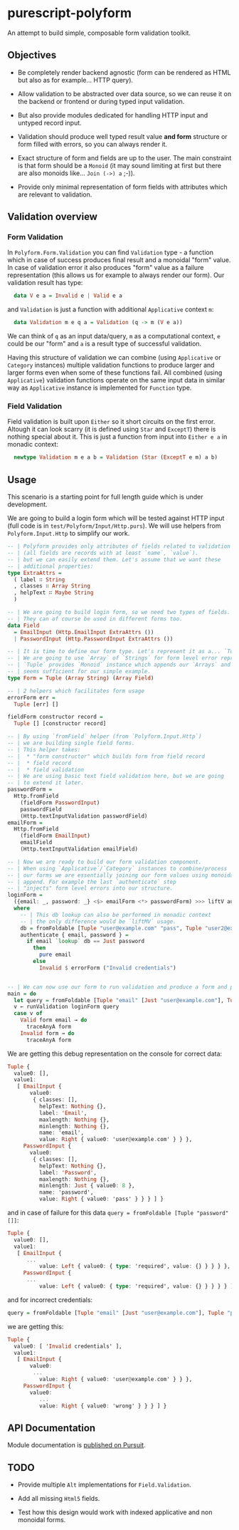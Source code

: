 # purescript-polyform

An attempt to build simple, composable form validation toolkit.

## Objectives

  * Be completely render backend agnostic (form can be rendered as HTML but also as for example... HTTP query).

  * Allow validation to be abstracted over data source, so we can reuse it on the backend or frontend or during typed input validation.

  * But also provide modules dedicated for handling HTTP input and untyped record input.

  * Validation should produce well typed result value __and form__ structure or form filled with errors, so you can always render it.

  * Exact structure of form and fields are up to the user. The main constraint is that form should be a `Monoid` (it may sound limiting at first but there are also monoids like... `Join (->) a` ;-)).

  * Provide only minimal representation of form fields with attributes which are relevant to validation.

## Validation overview

### Form Validation

  In `Polyform.Form.Validation` you can find `Validation` type - a function which in case of success produces final result and a monoidal "form" value. In case of validation error it also produces "form" value as a failure representation (this allows us for example to always render our form). Our validation result has type:

  ```purescript
    data V e a = Invalid e | Valid e a
  ```

and `Validation` is just a function with additional `Applicative` context `m`:

  ```purescript
    data Validation m e q a = Validation (q -> m (V e a))
  ```
  We can think of `q` as an input data/query, `m` as a computational context, `e` could be our "form" and `a` is a result type of successful validation.

  Having this structure of validation we can combine (using `Applicative` or `Category` instances) multiple validation functions to produce larger and larger forms even when some of these functions fail. All combined (using `Applicative`) validation functions operate on the same input data in similar way as `Applicative` instance is implemented for `Function` type.

### Field Validation

  Field validation is built upon `Either` so it short circuits on the first error. Altough it can look scarry (it is defined using `Star` and `ExceptT`) there is nothing special about it. This is just a function from input into `Either e a` in monadic context:

  ```purescript
    newtype Validation m e a b = Validation (Star (ExceptT e m) a b)
  ```

## Usage

This scenario is a starting point for full length guide which is under development.

We are going to build a login form which will be tested against HTTP input (full code is in `test/Polyform/Input/Http.purs`). We will use helpers from `Polyform.Input.Http` to simplify our work.

  ```purescript
  -- | Polyform provides only attributes of fields related to validation
  -- | (all fields are records with at least `name`, `value`).
  -- | but we can easily extend them. Let's assume that we want these
  -- | additional properties:
  type ExtraAttrs =
    ( label ∷ String
    , classes ∷ Array String
    , helpText ∷ Maybe String
    )

  -- | We are going to build login form, so we need two types of fields.
  -- | They can of course be used in different forms too.
  data Field
    = EmailInput (Http.EmailInput ExtraAttrs ())
    | PasswordInput (Http.PasswordInput ExtraAttrs ())

  -- | It is time to define our form type. Let's represent it as a... `Tuple` :-)
  -- | We are going to use `Array` of `Strings` for form level error representation.
  -- | `Tuple` provides `Monoid` instance which appends our `Arrays` and it
  -- | seems sufficient for our simple example.
  type Form = Tuple (Array String) (Array Field)

  -- | 2 helpers which facilitates form usage
  errorForm err =
    Tuple [err] []

  fieldForm constructor record =
    Tuple [] [constructor record]

  -- | By using `fromField` helper (from `Polyform.Input.Http`)
  -- | we are building single field forms.
  -- | This helper takes:
  -- |  * "form constructor" which builds form from field record
  -- |  * field record
  -- |  * field validation
  -- | We are using basic text field validation here, but we are going
  -- | to extend it later.
  passwordForm =
    Http.fromField
      (fieldForm PasswordInput)
      passwordField
      (Http.textInputValidation passwordField)
  emailForm =
    Http.fromField
      (fieldForm EmailInput)
      emailField
      (Http.textInputValidation emailField)

  -- | Now we are ready to build our form validation component.
  -- | When using `Applicative`/`Category` instances to combine/process
  -- | our forms we are essentially joining our form values using monoidal
  -- | append. For example the last `authenticate` step
  -- | "injects" form level errors into our structure.
  loginForm =
    ({email: _, password: _} <$> emailForm <*> passwordForm) >>> liftV authenticate
    where
      -- | This db lookup can also be performed in monadic context
      -- | the only difference would be `liftMV` usage.
      db = fromFoldable [Tuple "user@example.com" "pass", Tuple "user2@example.com" "pass"]
      authenticate { email, password } =
        if email `lookup` db == Just password
          then
            pure email
          else
            Invalid $ errorForm ("Invalid credentials")


  -- | We can now use our form to run validation and produce a form and potential result
  main = do
    let query = fromFoldable [Tuple "email" [Just "user@example.com"], Tuple "password" [Just "pass"]]
    v ← runValidation loginForm query
    case v of
      Valid form email → do
        traceAnyA form
      Invalid form → do
        traceAnyA form
  ```

We are getting this debug representation on the console for correct data:


  ``` purescript
  Tuple {
    value0: [],
    value1:
     [ EmailInput {
         value0:
          { classes: [],
            helpText: Nothing {},
            label: 'Email',
            maxlength: Nothing {},
            minlength: Nothing {},
            name: 'email',
            value: Right { value0: 'user@example.com' } } },
       PasswordInput {
         value0:
          { classes: [],
            helpText: Nothing {},
            label: 'Password',
            maxlength: Nothing {},
            minlength: Just { value0: 8 },
            name: 'password',
            value: Right { value0: 'pass' } } } ] }
  ```

and in case of failure for this data `query = fromFoldable [Tuple "password" []]`:

  ```purescript
  Tuple {
    value0: [],
    value1:
     [ EmailInput {
        ...
            value: Left { value0: { type: 'required', value: {} } } } },
       PasswordInput {
        ...
            value: Left { value0: { type: 'required', value: {} } } } } ] }
  ```

and for incorrect credentials:

  ```purescript
  query = fromFoldable [Tuple "email" [Just "user@example.com"], Tuple "password" [Just "wrong"]]
  ```

we are getting this:

  ```purescript
  Tuple {
    value0: [ 'Invalid credentials' ],
    value1:
     [ EmailInput {
         value0:
          ...
            value: Right { value0: 'user@example.com' } } },
       PasswordInput {
         value0:
            ...
            value: Right { value0: 'wrong' } } } ] }
  ```


## API Documentation

Module documentation is [published on Pursuit](http://pursuit.purescript.org/packages/purescript-polyform).

## TODO

- Provide multiple `Alt` implementations for `Field.Validation`.

- Add all missing `Html5` fields.

- Test how this design would work with indexed applicative and non monoidal forms.
